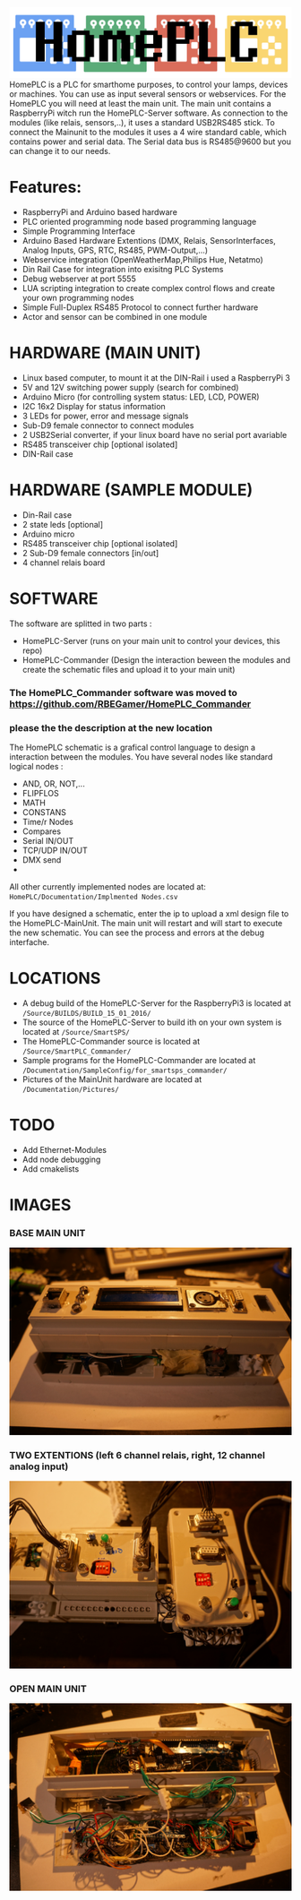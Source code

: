 <img src="/Documentation/logo.png" />
HomePLC is a PLC for smarthome purposes, to control your lamps, devices or machines. 
You can use as input several sensors or webservices. For the HomePLC you will need at least the main unit. 
The main unit contains a RaspberryPi witch run the HomePLC-Server software.
As connection to the modules (like relais, sensors,..), it uses a standard USB2RS485 stick.
To connect the Mainunit to the modules it uses a 4 wire standard cable, which contains power and serial data. 
The Serial data bus is RS485@9600 but you can change it to our needs.

# Features:
* RaspberryPi and Arduino based hardware
* PLC oriented programming node based programming language
* Simple Programming Interface
* Arduino Based Hardware Extentions (DMX, Relais, SensorInterfaces, Analog Inputs, GPS, RTC, RS485, PWM-Output,...)
* Webservice integration (OpenWeatherMap,Philips Hue, Netatmo)
* Din Rail Case for integration into exisitng PLC Systems
* Debug webserver at port 5555
* LUA scripting integration to create complex control flows and create your own programming nodes
* Simple Full-Duplex RS485 Protocol to connect further hardware
* Actor and sensor can be combined in one module


# HARDWARE (MAIN UNIT)
* Linux based computer, to mount it at the DIN-Rail i used a RaspberryPi 3
* 5V and 12V switching power supply (search for combined)
* Arduino Micro (for controlling system status: LED, LCD, POWER)
* I2C 16x2 Display for status information
* 3 LEDs for power, error and message signals
* Sub-D9 female connector to connect modules
* 2 USB2Serial converter, if your linux board have no serial port avariable
* RS485 transceiver chip [optional isolated]
* DIN-Rail case

# HARDWARE (SAMPLE MODULE)
* Din-Rail case
* 2 state leds [optional]
* Arduino micro
* RS485 transceiver chip [optional isolated]
* 2 Sub-D9 female connectors [in/out]
* 4 channel relais board

# SOFTWARE
The software are splitted in two parts :
* HomePLC-Server (runs on your main unit to control your devices, this repo)
* HomePLC-Commander (Design the interaction beween the modules and create the schematic files and upload it to your main unit)

### The HomePLC_Commander software was moved to https://github.com/RBEGamer/HomePLC_Commander
### please the the description at the new location

The HomePLC schematic is a grafical control language to design a interaction between the modules.
You have several nodes like standard logical nodes :
* AND, OR, NOT,...
* FLIPFLOS
* MATH
* CONSTANS
* Time/r Nodes
* Compares
* Serial IN/OUT
* TCP/UDP IN/OUT
* DMX send
* 
All other currently implemented nodes are located at:
`HomePLC/Documentation/Implmented Nodes.csv`

If you have designed a schematic, enter the ip to upload a xml design file to the HomePLC-MainUnit.
The main unit will restart and will start to execute the new schematic. 
You can see the process and errors at the debug interfache.

# LOCATIONS
* A debug build of the HomePLC-Server for the RaspberryPi3 is located at `/Source/BUILDS/BUILD_15_01_2016/`
* The source of the HomePLC-Server to build ith on your own system is located at `/Source/SmartSPS/`
* The HomePLC-Commander source is located at `/Source/SmartPLC_Commander/`
* Sample programs for the HomePLC-Commander are located at `/Documentation/SampleConfig/for_smartsps_commander/`
* Pictures of the MainUnit hardware are located at `/Documentation/Pictures/`

# TODO
* Add Ethernet-Modules
* Add node debugging
* Add cmakelists

# IMAGES
###  BASE MAIN UNIT
![Gopher image](/Documentation/Pictures/base_case_complete.JPG)

### TWO EXTENTIONS (left 6 channel relais, right, 12 channel analog input)
![Gopher image](/Documentation/Pictures/two_extentions_with_case.JPG)

### OPEN MAIN UNIT
![Gopher image](/Documentation/Pictures/base_open.JPG)



